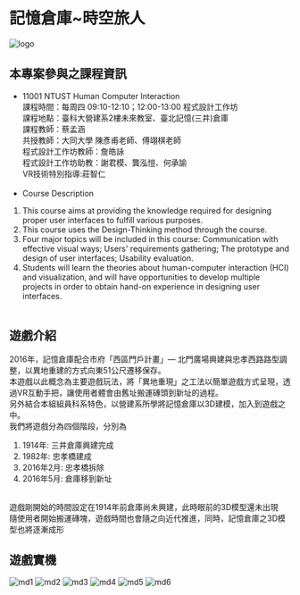 # 記憶倉庫~時空旅人

![logo](https://github.com/wutiger555/Mitsui-warehouse-vr/blob/main/docImage/logo.png)
## 本專案參與之課程資訊
- 11001 NTUST Human Computer Interaction<br />
課程時間：每周四 09:10-12:10；12:00-13:00 程式設計工作坊<br />
課程地點：臺科大營建系2樓未來教室、臺北記憶(三井)倉庫 <br />
課程教師：蔡孟涵 <br />
共授教師：大同大學 陳彥甫老師、傅翊棋老師<br />
程式設計工作坊教師：詹皓詠<br />
程式設計工作坊助教：謝君模、龔泓愷、何承諭<br />
VR技術特別指導:莊智仁<br /><br />
- Course Description
1. This course aims at providing the knowledge required for designing proper user interfaces to fulfill various purposes. 
2. This course uses the Design-Thinking method through the course. 
3. Four major topics will be included in this course: 
Communication with effective visual ways; 
Users' requirements gathering;
The prototype and design of user interfaces;
Usability evaluation.
4. Students will learn the theories about human-computer interaction (HCI) and visualization, and will have opportunities to develop multiple projects in order to obtain hand-on experience in designing user interfaces.
<br/><br/>
## 遊戲介紹
2016年，記憶倉庫配合市府「西區門戶計畫」— 北門廣場興建與忠孝西路路型調整，以異地重建的方式向東51公尺遷移保存。<br/>
本遊戲以此概念為主要遊戲玩法，將「異地重現」之工法以簡單遊戲方式呈現，透過VR互動手把，讓使用者體會由舊址搬運磚頭到新址的過程。<br/>
另外結合本組組員科系特色，以營建系所學將記憶倉庫以3D建模，加入到遊戲之中。<br/>
我們將遊戲分為四個階段，分別為<br/>
1. 1914年: 三井倉庫興建完成
2. 1982年: 忠孝橋建成
3. 2016年2月: 忠孝橋拆除
4. 2016年5月: 倉庫移到新址
<br/>
遊戲剛開始的時間設定在1914年前倉庫尚未興建，此時眼前的3D模型還未出現<br/>
隨使用者開始搬運磚塊，遊戲時間也會隨之向近代推進，同時，記憶倉庫之3D模型也將逐漸成形

## 遊戲實機
![md1](https://github.com/wutiger555/Mitsui-warehouse-vr/blob/main/docImage/md1.png)
![md2](https://github.com/wutiger555/Mitsui-warehouse-vr/blob/main/docImage/md2.png)
![md3](https://github.com/wutiger555/Mitsui-warehouse-vr/blob/main/docImage/md3.png)
![md4](https://github.com/wutiger555/Mitsui-warehouse-vr/blob/main/docImage/md4.png)
![md5](https://github.com/wutiger555/Mitsui-warehouse-vr/blob/main/docImage/md5.png)
![md6](https://github.com/wutiger555/Mitsui-warehouse-vr/blob/main/docImage/md6.png)
